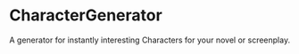 # CharacterGenerator
A generator for instantly interesting Characters for your novel or screenplay.
